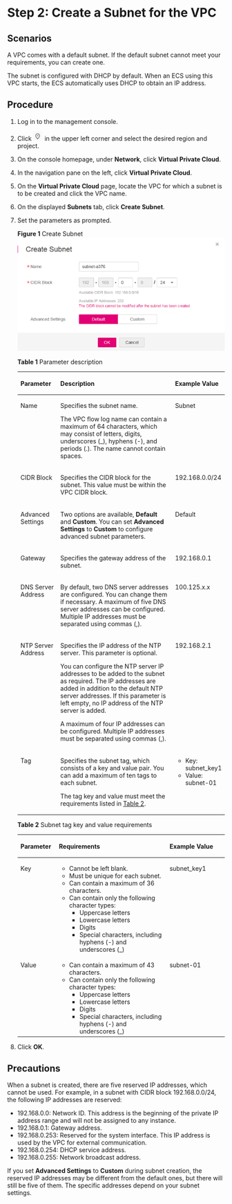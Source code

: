 # Step 2: Create a Subnet for the VPC<a name="vpc_qs_0006"></a>

## Scenarios<a name="en-us_topic_0118498823_s708dc29819a94a009f142b0c0b6b8893"></a>

A VPC comes with a default subnet. If the default subnet cannot meet your requirements, you can create one.

The subnet is configured with DHCP by default. When an ECS using this VPC starts, the ECS automatically uses DHCP to obtain an IP address.

## Procedure<a name="en-us_topic_0118498823_section8897384201653"></a>

1.  Log in to the management console.
2.  Click  ![](figures/icon-region.png)  in the upper left corner and select the desired region and project.
3.  On the console homepage, under  **Network**, click  **Virtual Private Cloud**.
4.  In the navigation pane on the left, click  **Virtual Private Cloud**.
5.  On the  **Virtual Private Cloud**  page, locate the VPC for which a subnet is to be created and click the VPC name.
6.  On the displayed  **Subnets**  tab, click  **Create Subnet**. 
7.  Set the parameters as prompted.

    **Figure  1**  Create Subnet<a name="en-us_topic_0013748726_fig1520802719398"></a>  
    ![](figures/create-subnet.png "create-subnet")

    **Table  1**  Parameter description

    <a name="en-us_topic_0013748726_table102110278397"></a>
    <table><thead align="left"><tr id="en-us_topic_0013748726_row152091427193914"><th class="cellrowborder" valign="top" width="19.24%" id="mcps1.2.4.1.1"><p id="en-us_topic_0013748726_p19208192712392"><a name="en-us_topic_0013748726_p19208192712392"></a><a name="en-us_topic_0013748726_p19208192712392"></a>Parameter</p>
    </th>
    <th class="cellrowborder" valign="top" width="55.7%" id="mcps1.2.4.1.2"><p id="en-us_topic_0013748726_p1720812710393"><a name="en-us_topic_0013748726_p1720812710393"></a><a name="en-us_topic_0013748726_p1720812710393"></a>Description</p>
    </th>
    <th class="cellrowborder" valign="top" width="25.06%" id="mcps1.2.4.1.3"><p id="en-us_topic_0013748726_p2209132715398"><a name="en-us_topic_0013748726_p2209132715398"></a><a name="en-us_topic_0013748726_p2209132715398"></a>Example Value</p>
    </th>
    </tr>
    </thead>
    <tbody><tr id="en-us_topic_0013748726_row1420922733913"><td class="cellrowborder" valign="top" width="19.24%" headers="mcps1.2.4.1.1 "><p id="en-us_topic_0013748726_p2020911276399"><a name="en-us_topic_0013748726_p2020911276399"></a><a name="en-us_topic_0013748726_p2020911276399"></a>Name</p>
    </td>
    <td class="cellrowborder" valign="top" width="55.7%" headers="mcps1.2.4.1.2 "><p id="en-us_topic_0013748726_p18209427203910"><a name="en-us_topic_0013748726_p18209427203910"></a><a name="en-us_topic_0013748726_p18209427203910"></a>Specifies the subnet name.</p>
    <p id="en-us_topic_0013748726_p24201817123619"><a name="en-us_topic_0013748726_p24201817123619"></a><a name="en-us_topic_0013748726_p24201817123619"></a>The VPC flow log name can contain a maximum of 64 characters, which may consist of letters, digits, underscores (_), hyphens (-), and periods (.). The name cannot contain spaces.</p>
    </td>
    <td class="cellrowborder" valign="top" width="25.06%" headers="mcps1.2.4.1.3 "><p id="en-us_topic_0013748726_p7209192718395"><a name="en-us_topic_0013748726_p7209192718395"></a><a name="en-us_topic_0013748726_p7209192718395"></a>Subnet</p>
    </td>
    </tr>
    <tr id="en-us_topic_0013748726_row820919275399"><td class="cellrowborder" valign="top" width="19.24%" headers="mcps1.2.4.1.1 "><p id="en-us_topic_0013748726_p17209132723919"><a name="en-us_topic_0013748726_p17209132723919"></a><a name="en-us_topic_0013748726_p17209132723919"></a>CIDR Block</p>
    </td>
    <td class="cellrowborder" valign="top" width="55.7%" headers="mcps1.2.4.1.2 "><p id="en-us_topic_0013748726_p142091427143916"><a name="en-us_topic_0013748726_p142091427143916"></a><a name="en-us_topic_0013748726_p142091427143916"></a>Specifies the CIDR block for the subnet. This value must be within the VPC CIDR block.</p>
    </td>
    <td class="cellrowborder" valign="top" width="25.06%" headers="mcps1.2.4.1.3 "><p id="en-us_topic_0013748726_p13209132714399"><a name="en-us_topic_0013748726_p13209132714399"></a><a name="en-us_topic_0013748726_p13209132714399"></a>192.168.0.0/24</p>
    </td>
    </tr>
    <tr id="en-us_topic_0013748726_row1968522515187"><td class="cellrowborder" valign="top" width="19.24%" headers="mcps1.2.4.1.1 "><p id="en-us_topic_0013748726_p1236582318816"><a name="en-us_topic_0013748726_p1236582318816"></a><a name="en-us_topic_0013748726_p1236582318816"></a>Advanced Settings</p>
    </td>
    <td class="cellrowborder" valign="top" width="55.7%" headers="mcps1.2.4.1.2 "><p id="en-us_topic_0013748726_p1636617235820"><a name="en-us_topic_0013748726_p1636617235820"></a><a name="en-us_topic_0013748726_p1636617235820"></a>Two options are available, <strong id="en-us_topic_0013748726_b448422410434"><a name="en-us_topic_0013748726_b448422410434"></a><a name="en-us_topic_0013748726_b448422410434"></a>Default</strong> and <strong id="en-us_topic_0013748726_b64851124104317"><a name="en-us_topic_0013748726_b64851124104317"></a><a name="en-us_topic_0013748726_b64851124104317"></a>Custom</strong>. You can set <strong id="en-us_topic_0013748726_b5682154017593"><a name="en-us_topic_0013748726_b5682154017593"></a><a name="en-us_topic_0013748726_b5682154017593"></a>Advanced Settings</strong> to <strong id="en-us_topic_0013748726_b19682740115913"><a name="en-us_topic_0013748726_b19682740115913"></a><a name="en-us_topic_0013748726_b19682740115913"></a>Custom</strong> to configure advanced subnet parameters.</p>
    </td>
    <td class="cellrowborder" valign="top" width="25.06%" headers="mcps1.2.4.1.3 "><p id="en-us_topic_0013748726_p1936610239811"><a name="en-us_topic_0013748726_p1936610239811"></a><a name="en-us_topic_0013748726_p1936610239811"></a>Default</p>
    </td>
    </tr>
    <tr id="en-us_topic_0013748726_row1221062712396"><td class="cellrowborder" valign="top" width="19.24%" headers="mcps1.2.4.1.1 "><p id="en-us_topic_0013748726_p92098271396"><a name="en-us_topic_0013748726_p92098271396"></a><a name="en-us_topic_0013748726_p92098271396"></a>Gateway</p>
    </td>
    <td class="cellrowborder" valign="top" width="55.7%" headers="mcps1.2.4.1.2 "><p id="en-us_topic_0013748726_p13209427163915"><a name="en-us_topic_0013748726_p13209427163915"></a><a name="en-us_topic_0013748726_p13209427163915"></a>Specifies the gateway address of the subnet.</p>
    </td>
    <td class="cellrowborder" valign="top" width="25.06%" headers="mcps1.2.4.1.3 "><p id="en-us_topic_0013748726_p820982723914"><a name="en-us_topic_0013748726_p820982723914"></a><a name="en-us_topic_0013748726_p820982723914"></a>192.168.0.1</p>
    </td>
    </tr>
    <tr id="en-us_topic_0013748726_row814813278462"><td class="cellrowborder" valign="top" width="19.24%" headers="mcps1.2.4.1.1 "><p id="en-us_topic_0013748726_p16210927153913"><a name="en-us_topic_0013748726_p16210927153913"></a><a name="en-us_topic_0013748726_p16210927153913"></a>DNS Server Address</p>
    </td>
    <td class="cellrowborder" valign="top" width="55.7%" headers="mcps1.2.4.1.2 "><p id="en-us_topic_0013748726_p15436112194319"><a name="en-us_topic_0013748726_p15436112194319"></a><a name="en-us_topic_0013748726_p15436112194319"></a>By default, two DNS server addresses are configured. You can change them if necessary. A maximum of five DNS server addresses can be configured. Multiple IP addresses must be separated using commas (,).</p>
    </td>
    <td class="cellrowborder" valign="top" width="25.06%" headers="mcps1.2.4.1.3 "><p id="en-us_topic_0013748726_p42104273396"><a name="en-us_topic_0013748726_p42104273396"></a><a name="en-us_topic_0013748726_p42104273396"></a>100.125.x.x</p>
    </td>
    </tr>
    <tr id="en-us_topic_0013748726_row19210152793912"><td class="cellrowborder" valign="top" width="19.24%" headers="mcps1.2.4.1.1 "><p id="en-us_topic_0013748726_p4210132713399"><a name="en-us_topic_0013748726_p4210132713399"></a><a name="en-us_topic_0013748726_p4210132713399"></a>NTP Server Address</p>
    </td>
    <td class="cellrowborder" valign="top" width="55.7%" headers="mcps1.2.4.1.2 "><p id="en-us_topic_0013748726_p927533664219"><a name="en-us_topic_0013748726_p927533664219"></a><a name="en-us_topic_0013748726_p927533664219"></a>Specifies the IP address of the NTP server. This parameter is optional.</p>
    <p id="en-us_topic_0013748726_p195514432428"><a name="en-us_topic_0013748726_p195514432428"></a><a name="en-us_topic_0013748726_p195514432428"></a>You can configure the NTP server IP addresses to be added to the subnet as required. The IP addresses are added in addition to the default NTP server addresses. If this parameter is left empty, no IP address of the NTP server is added.</p>
    <p id="en-us_topic_0013748726_p7667123710153"><a name="en-us_topic_0013748726_p7667123710153"></a><a name="en-us_topic_0013748726_p7667123710153"></a>A maximum of four IP addresses can be configured. Multiple IP addresses must be separated using commas (,).</p>
    </td>
    <td class="cellrowborder" valign="top" width="25.06%" headers="mcps1.2.4.1.3 "><p id="en-us_topic_0013748726_p221062715396"><a name="en-us_topic_0013748726_p221062715396"></a><a name="en-us_topic_0013748726_p221062715396"></a>192.168.2.1</p>
    </td>
    </tr>
    <tr id="en-us_topic_0013748726_row18210162714395"><td class="cellrowborder" valign="top" width="19.24%" headers="mcps1.2.4.1.1 "><p id="en-us_topic_0013748726_p721082713914"><a name="en-us_topic_0013748726_p721082713914"></a><a name="en-us_topic_0013748726_p721082713914"></a>Tag</p>
    </td>
    <td class="cellrowborder" valign="top" width="55.7%" headers="mcps1.2.4.1.2 "><p id="en-us_topic_0013748726_p1221072714396"><a name="en-us_topic_0013748726_p1221072714396"></a><a name="en-us_topic_0013748726_p1221072714396"></a>Specifies the subnet tag, which consists of a key and value pair. You can add a maximum of ten tags to each subnet.</p>
    <p id="en-us_topic_0013748726_p0210112710395"><a name="en-us_topic_0013748726_p0210112710395"></a><a name="en-us_topic_0013748726_p0210112710395"></a>The tag key and value must meet the requirements listed in <a href="#en-us_topic_0013748726_table42131827173915">Table 2</a>.</p>
    </td>
    <td class="cellrowborder" valign="top" width="25.06%" headers="mcps1.2.4.1.3 "><a name="en-us_topic_0013748726_ul13210152793913"></a><a name="en-us_topic_0013748726_ul13210152793913"></a><ul id="en-us_topic_0013748726_ul13210152793913"><li>Key: subnet_key1</li><li>Value: subnet-01</li></ul>
    </td>
    </tr>
    </tbody>
    </table>

    **Table  2**  Subnet tag key and value requirements

    <a name="en-us_topic_0013748726_table42131827173915"></a>
    <table><thead align="left"><tr id="en-us_topic_0013748726_vpc_vpc_0005_rd57708e01e6443a9805ca72f554fae7f"><th class="cellrowborder" valign="top" width="18.54%" id="mcps1.2.4.1.1"><p id="en-us_topic_0013748726_vpc_vpc_0005_abc7708d69440476086850b219c70efa8"><a name="en-us_topic_0013748726_vpc_vpc_0005_abc7708d69440476086850b219c70efa8"></a><a name="en-us_topic_0013748726_vpc_vpc_0005_abc7708d69440476086850b219c70efa8"></a><strong id="en-us_topic_0013748726_vpc_vpc_0005_b842352706165123"><a name="en-us_topic_0013748726_vpc_vpc_0005_b842352706165123"></a><a name="en-us_topic_0013748726_vpc_vpc_0005_b842352706165123"></a>Parameter</strong></p>
    </th>
    <th class="cellrowborder" valign="top" width="53.39%" id="mcps1.2.4.1.2"><p id="en-us_topic_0013748726_vpc_vpc_0005_a0df2f83c3277432ab05b525e4ffb1c2c"><a name="en-us_topic_0013748726_vpc_vpc_0005_a0df2f83c3277432ab05b525e4ffb1c2c"></a><a name="en-us_topic_0013748726_vpc_vpc_0005_a0df2f83c3277432ab05b525e4ffb1c2c"></a><strong id="en-us_topic_0013748726_vpc_vpc_0005_b842352706174218"><a name="en-us_topic_0013748726_vpc_vpc_0005_b842352706174218"></a><a name="en-us_topic_0013748726_vpc_vpc_0005_b842352706174218"></a>Requirements</strong></p>
    </th>
    <th class="cellrowborder" valign="top" width="28.07%" id="mcps1.2.4.1.3"><p id="en-us_topic_0013748726_vpc_vpc_0005_a902e732241f94e96b0b1b718cf7ed639"><a name="en-us_topic_0013748726_vpc_vpc_0005_a902e732241f94e96b0b1b718cf7ed639"></a><a name="en-us_topic_0013748726_vpc_vpc_0005_a902e732241f94e96b0b1b718cf7ed639"></a><strong id="en-us_topic_0013748726_vpc_vpc_0005_b842352706174227"><a name="en-us_topic_0013748726_vpc_vpc_0005_b842352706174227"></a><a name="en-us_topic_0013748726_vpc_vpc_0005_b842352706174227"></a>Example Value</strong></p>
    </th>
    </tr>
    </thead>
    <tbody><tr id="en-us_topic_0013748726_vpc_vpc_0005_r95612b479088487b99e620f90b71f798"><td class="cellrowborder" valign="top" width="18.54%" headers="mcps1.2.4.1.1 "><p id="en-us_topic_0013748726_vpc_vpc_0005_a7694a48138124d1daf3804556a27bfd6"><a name="en-us_topic_0013748726_vpc_vpc_0005_a7694a48138124d1daf3804556a27bfd6"></a><a name="en-us_topic_0013748726_vpc_vpc_0005_a7694a48138124d1daf3804556a27bfd6"></a>Key</p>
    </td>
    <td class="cellrowborder" valign="top" width="53.39%" headers="mcps1.2.4.1.2 "><a name="en-us_topic_0013748726_vpc_vpc_0005_uac40e19ce4ac49d0913d48b334564c45"></a><a name="en-us_topic_0013748726_vpc_vpc_0005_uac40e19ce4ac49d0913d48b334564c45"></a><ul id="en-us_topic_0013748726_vpc_vpc_0005_uac40e19ce4ac49d0913d48b334564c45"><li>Cannot be left blank.</li><li>Must be unique for each subnet.</li><li>Can contain a maximum of 36 characters.</li><li>Can contain only the following character types:<a name="en-us_topic_0013748726_vpc_vpc_0005_uccb317c6616b4445aa84b125e5aa017f"></a><a name="en-us_topic_0013748726_vpc_vpc_0005_uccb317c6616b4445aa84b125e5aa017f"></a><ul id="en-us_topic_0013748726_vpc_vpc_0005_uccb317c6616b4445aa84b125e5aa017f"><li>Uppercase letters</li><li>Lowercase letters</li><li>Digits</li><li>Special characters, including hyphens (-) and underscores (_)</li></ul>
    </li></ul>
    </td>
    <td class="cellrowborder" valign="top" width="28.07%" headers="mcps1.2.4.1.3 "><p id="en-us_topic_0013748726_vpc_vpc_0005_a1a10de6d67c04555a3508a8cdc3500e7"><a name="en-us_topic_0013748726_vpc_vpc_0005_a1a10de6d67c04555a3508a8cdc3500e7"></a><a name="en-us_topic_0013748726_vpc_vpc_0005_a1a10de6d67c04555a3508a8cdc3500e7"></a>subnet_key1</p>
    </td>
    </tr>
    <tr id="en-us_topic_0013748726_vpc_vpc_0005_r32a79d8bde844fda8a6254383317e58f"><td class="cellrowborder" valign="top" width="18.54%" headers="mcps1.2.4.1.1 "><p id="en-us_topic_0013748726_vpc_vpc_0005_a1ebd1dda592448d49631c7f099519113"><a name="en-us_topic_0013748726_vpc_vpc_0005_a1ebd1dda592448d49631c7f099519113"></a><a name="en-us_topic_0013748726_vpc_vpc_0005_a1ebd1dda592448d49631c7f099519113"></a>Value</p>
    </td>
    <td class="cellrowborder" valign="top" width="53.39%" headers="mcps1.2.4.1.2 "><a name="en-us_topic_0013748726_vpc_vpc_0005_uaf17b1ea9b9a4e58b95cafefa2898283"></a><a name="en-us_topic_0013748726_vpc_vpc_0005_uaf17b1ea9b9a4e58b95cafefa2898283"></a><ul id="en-us_topic_0013748726_vpc_vpc_0005_uaf17b1ea9b9a4e58b95cafefa2898283"><li>Can contain a maximum of 43 characters.</li><li>Can contain only the following character types:<a name="en-us_topic_0013748726_vpc_vpc_0005_ub74c759faad544c3b4428accc9c42b80"></a><a name="en-us_topic_0013748726_vpc_vpc_0005_ub74c759faad544c3b4428accc9c42b80"></a><ul id="en-us_topic_0013748726_vpc_vpc_0005_ub74c759faad544c3b4428accc9c42b80"><li>Uppercase letters</li><li>Lowercase letters</li><li>Digits</li><li>Special characters, including hyphens (-) and underscores (_)</li></ul>
    </li></ul>
    </td>
    <td class="cellrowborder" valign="top" width="28.07%" headers="mcps1.2.4.1.3 "><p id="en-us_topic_0013748726_vpc_vpc_0005_a21a035aeb72143f5ab0fd45a08248d08"><a name="en-us_topic_0013748726_vpc_vpc_0005_a21a035aeb72143f5ab0fd45a08248d08"></a><a name="en-us_topic_0013748726_vpc_vpc_0005_a21a035aeb72143f5ab0fd45a08248d08"></a>subnet-01</p>
    </td>
    </tr>
    </tbody>
    </table>

8.  Click  **OK**.

## Precautions<a name="en-us_topic_0118498823_section231019253518"></a>

When a subnet is created, there are five reserved IP addresses, which cannot be used. For example, in a subnet with CIDR block 192.168.0.0/24, the following IP addresses are reserved:

-   192.168.0.0: Network ID. This address is the beginning of the private IP address range and will not be assigned to any instance.
-   192.168.0.1: Gateway address.
-   192.168.0.253: Reserved for the system interface. This IP address is used by the VPC for external communication.
-   192.168.0.254: DHCP service address.
-   192.168.0.255: Network broadcast address.

If you set  **Advanced Settings**  to  **Custom**  during subnet creation, the reserved IP addresses may be different from the default ones, but there will still be five of them. The specific addresses depend on your subnet settings.

